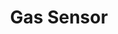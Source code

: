 ---
date_added: 2021-02-08
model: TS0204
vendor: Tuya
title: Gas Sensor
category: sensor
supports: gas
zigbeemodel: ['TS0204']
compatible: [z2m,deconz,tasmota]
deconz: 2633
z2m: TS0204
mlink: 
link: https://www.aliexpress.com/item/4000804616119.html
link2: 
link3: 
---
